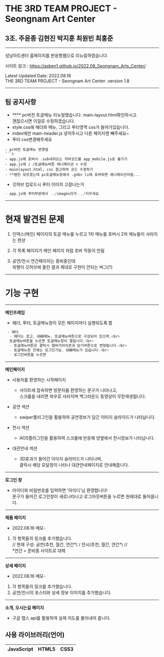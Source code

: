 # THE 3RD TEAM PROJECT - Seongnam Art Center

## 3조. 주윤종 김현진 박지훈 최원빈 최홍준

-----------------
성남아트센터 홈페이지를 반응형웹으로 리뉴얼하였습니다.

사이트 링크 : https://asben1.github.io/2022.08_Seongnam_Arts_Center/

Latest Updated Date: 2022.08.16<br>
THE 3RD TEAM PROJECT - Seongnam Art Center .version 1.8

-----------------
## 팀 공지사항
- **** pc버전 토글메뉴 리뉴얼했습니다. main-layout.html확인하시고<br>
괜찮으시면 이걸로 수정하겠습니다.
- style.css에 헤더와 메뉴, 그리고 푸터영역 css가 들어가있습니다.
- index에만 main-header.js 넣어주시고 다른 페이지엔 빼주세요~
- 푸터 css변경해주세요
```
- pc버전 토글메뉴 변경점
```c
- app.js에 호버시 .sub내려오는 자바코드를 app_mobile.js로 옮기기
- app.js에 / /토글메뉴버튼 애니메이션 < 수정
- mainlayout.html, css 참고하여 코드 수정하기
- **왠진 모르겠는데 pc토글메뉴창에서 .gnb> li에 호버하면 애니메이션이됨...
```

- 깃허브 업로드시 푸터 이미지 고장나는거
```c
- app.js에 푸터부분에서 ../images이거 ../지우세요
```

-----------------
# 현재 발견된 문제
1. 인덱스(메인) 페이지의 토글 메뉴를 누르고
1차 메뉴를 호버시 2차 메뉴들이 사라지는 현상

2. 각 목록 페이지가 메인 페이지 처럼 호버 작동이 안됨

3. 공연/전시 연간페이지는 중비중인데<br>
외형이 깃허브에 올린 결과 제대로 구현이 안되는 버그(?)


-----------------
# 기능 구현

-----------------
**메인프레임**

* 헤더, 푸터, 토글메뉴창이 모든 페이지마다 실행되도록 함
```c
 - 헤더
  - 헤더는 로고, GNB메뉴, 토글메뉴버튼으로 구성되어 있으며,<br>
  토글메뉴버튼을 누르면 토글메뉴창이 열립니다.<br>
  - 토글메뉴버튼은 클릭시 햄버거아이콘과 닫기버튼으로 변형됩니다.<br>
  - 토글메뉴창 안에는 로그인기능, GNB메뉴가 있습니다.<br>
  - 로그인버튼을 누르면
```

------------------
**메인페이지**

* 사용자를 환영하는 시작페이지
  - 사이트에 접속하면 방문자를 환영하는 문구가 나타나고,<br>
  스크롤을 내리면 좌우로 사라지며 백그라운드 동영상이 무한재생됩니다.

* 공연 섹션
  - swiper플러그인을 활용하여 공연정보가 담긴 이미지 슬라이드가 나타납니다.

* 전시 섹션
  - AOS플러그인을 활용하여 스크롤에 반응해 양옆에서 전시정보가 나타납니다.

* 대관안내 섹션
  - 3D효과가 들어간 이미지 슬라이드가 나타나며,<br>
  클릭시 해당 모달창이 나타나 대관안내페이지로 안내해줍니다.

-------------------
**로그인 창**
 
- 아이디와 비밀번호를 입력하면 '아이디'님 환영합니다!<br>
문구가 들어간 로그인창이 새로나타나고 로그아웃버튼을 누르면 원래대로 돌아옵니다. 


------------------
**제품 페이지**

* 2022.08.16 메모-
1. 각 항목들의 링크를 추가했습니다.<br>
// 현재 구성: 공연(추천, 월간, 연간*) / 전시(추천, 월간, 연간*) // <br>
*연간 = 준비중 사이트로 대체

------------------
**상세 페이지**

* 2022.08.16 메모-
1. 각 항목들의 링크를 추가했습니다.<br>
2. 공연/전시의 포스터와 상세 정보 이미지를 추가했습니다.

------------------
**소개, 오시는길 페이지**

* 구글 맵스 api를 활용하여 실제 지도를 불러내어 줍니다.




## 사용 라이브러리(언어)
|JavaScript|HTML5|CSS3|
|---|---|---|
